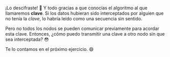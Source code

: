 ¡Lo descifraste! :tada: Y todo gracias a que conocías el algoritmo al que llamaremos **clave**. Si los datos hubieran sido interceptados por alguien que no tenía la _clave_, lo habría leído como una secuencia sin sentido.

Pero no todos los nodos se pueden comunicar previamente para acordar esta clave. Entonces, ¿cómo puedo transmitir una clave a otro nodo sin que sea interceptada? :flushed:

Te lo contamos en el próximo ejercicio. :smile: